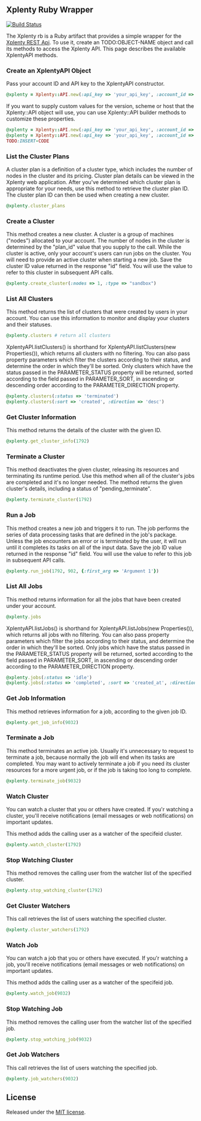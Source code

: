 ## Xplenty Ruby Wrapper

[![Build Status](https://travis-ci.org/xplenty/xplenty.rb.png)](https://travis-ci.org/xplenty/xplenty.rb)

The Xplenty rb is a Ruby artifact that provides a simple wrapper for the [Xplenty REST Api](https://github.com/xplenty/xplenty-api-doc). 
To use it, create an TODO:OBJECT-NAME object and call its methods to access the Xplenty API.
This page describes the available XplentyAPI methods.

### Create an XplentyAPI Object

Pass your account ID and API key to the XplentyAPI constructor.
```ruby
@xplenty = Xplenty::API.new(:api_key => 'your_api_key', :account_id => 'your_account_id')
```
If you want to supply custom values for the version, scheme or host that the Xplenty::API object will use,
you can use Xplenty::API builder methods to customize these properties.
```ruby
@xplenty = Xplenty::API.new(:api_key => 'your_api_key', :account_id => 'your_account_id', :scheme => 'https', :host => 'api.xplenty.com')
@xplenty = Xplenty::API.new(:api_key => 'your_api_key', :account_id => 'your_account_id', :headers => { 'User-Agent' => 'your user agent' })
TODO:INSERT-CODE
```
### List the Cluster Plans

A cluster plan is a definition of a cluster type, which includes the number of nodes in the cluster and its pricing. Cluster plan details can be viewed in the Xplenty web application.
After you've determined which cluster plan is appropriate for your needs, use this method to retrieve the cluster plan ID. The cluster plan ID can then be used when creating a new cluster.
```ruby
@xplenty.cluster_plans
```
### Create a Cluster

This method creates a new cluster. A cluster is a group of machines ("nodes") allocated to your account. The number of nodes in the cluster is determined by the "plan_id" value that you supply to the call. While the cluster is active, only your account's users can run jobs on the cluster.
You will need to provide an active cluster when starting a new job. Save the cluster ID value returned in the response "id" field. You will use the value to refer to this cluster in subsequent API calls.
```ruby
@xplenty.create_cluster(:nodes => 1, :type => "sandbox")
```
### List All Clusters

This method returns the list of clusters that were created by users in your account.
You can use this information to monitor and display your clusters and their statuses.

```ruby
@xplenty.clusters # return all clusters
```
XplentyAPI.listClusters() is shorthand for XplentyAPI.listClusters(new Properties()), which returns all clusters with no filtering.
You can also pass property parameters which filter the clusters according to their status, and determine the order in which they'll be sorted.
Only clusters which have the status passed in the PARAMETER_STATUS property will be returned, sorted according to the field passed in PARAMETER_SORT,
in ascending or descending order according to the PARAMETER_DIRECTION property.

```ruby
@xplenty.clusters(:status => 'terminated')
@xplenty.clusters(:sort => 'created', :direction => 'desc')
```
### Get Cluster Information

This method returns the details of the cluster with the given ID.
```ruby
@xplenty.get_cluster_info(1792)
```
### Terminate a Cluster

This method deactivates the given cluster, releasing its resources and terminating its runtime period. Use this method when all of the cluster's jobs are completed and it's no longer needed. The method returns the given cluster's details, including a status of "pending_terminate".
```ruby
@xplenty.terminate_cluster(1792)
```
### Run a Job

This method creates a new job and triggers it to run. The job performs the series of data processing tasks that are defined in the job's package. Unless the job encounters an error or is terminated by the user, it will run until it completes its tasks on all of the input data. Save the job ID value returned in the response "id" field. You will use the value to refer to this job in subsequent API calls.
```ruby
@xplenty.run_job(1792, 902, {:first_arg => 'Argument 1'})
```
### List All Jobs

This method returns information for all the jobs that have been created under your account.
```ruby
@xplenty.jobs
```
XplentyAPI.listJobs() is shorthand for XplentyAPI.listJobs(new Properties()), which returns all jobs with no filtering.
You can also pass property parameters which filter the jobs according to their status, and determine the order in which they'll be sorted.
Only jobs which have the status passed in the PARAMETER_STATUS property will be returned, sorted according to the field passed in PARAMETER_SORT,
in ascending or descending order according to the PARAMETER_DIRECTION property.
```ruby
@xplenty.jobs(:status => 'idle')
@xplenty.jobs(:status => 'completed', :sort => 'created_at', :direction => 'asc')
```

### Get Job Information

This method retrieves information for a job, according to the given job ID.
```ruby
@xplenty.get_job_info(9032)
```
### Terminate a Job

This method terminates an active job. Usually it's unnecessary to request to terminate a job, because normally the job will end when its tasks are completed. You may want to actively terminate a job if you need its cluster resources for a more urgent job, or if the job is taking too long to complete.
```ruby
@xplenty.terminate_job(9032)
```
### Watch Cluster

You can watch a cluster that you or others have created. If you'r watching a cluster, you'll receive notifications (email messages or web notifications) on important updates.

This method adds the calling user as a watcher of the specifeid cluster.
```ruby
@xplenty.watch_cluster(1792)
```
### Stop Watching Cluster

This method removes the calling user from the watcher list of the specified cluster.
```ruby
@xplenty.stop_watching_cluster(1792)
```
### Get Cluster Watchers

This call retrieves the list of users watching the specified cluster.
```ruby
@xplenty.cluster_watchers(1792)
```
### Watch Job

You can watch a job that you or others have executed. If you'r watching a job, you'll receive notifications (email messages or web notifications) on important updates.

This method adds the calling user as a watcher of the specifeid job.
```ruby
@xplenty.watch_job(9032)
```
### Stop Watching Job

This method removes the calling user from the watcher list of the specified job.
```ruby
@xplenty.stop_watching_job(9032)
```
### Get Job Watchers

This call retrieves the list of users watching the specified job.
```ruby
@xplenty.job_watchers(9032)
```
## License
Released under the [MIT license](http://www.opensource.org/licenses/mit-license.php).